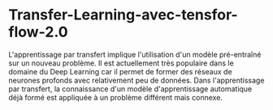 # Transfer-Learning-avec-tensfor-flow-2.0
L'apprentissage par transfert implique l'utilisation d'un modèle pré-entraîné sur un nouveau problème. Il est actuellement très populaire dans le domaine du Deep Learning car il permet de former des réseaux de neurones profonds avec relativement peu de données. Dans l'apprentissage par transfert, la connaissance d'un modèle d'apprentissage automatique déjà formé est appliquée à un problème différent mais connexe.
